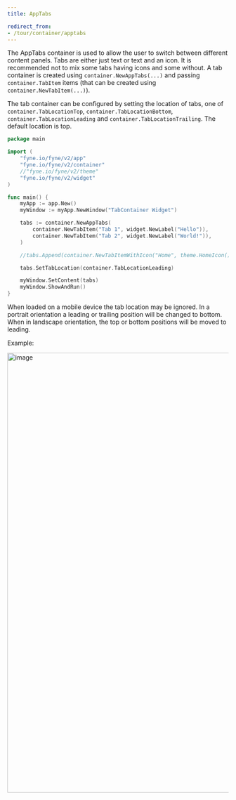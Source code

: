 ```yaml
---
title: AppTabs

redirect_from:
- /tour/container/apptabs
---
```


The AppTabs container is used to allow the user to switch
between different content panels. Tabs are either just text
or text and an icon. It is recommended not to mix some tabs
having icons and some without. A tab container is created
using `container.NewAppTabs(...)` and passing
`container.TabItem` items (that can be created using
`container.NewTabItem(...)`).

The tab container can be configured by setting the location
of tabs, one of `container.TabLocationTop`, `container.TabLocationBottom`,
`container.TabLocationLeading` and `container.TabLocationTrailing`.
The default location is top.

```go
package main

import (
	"fyne.io/fyne/v2/app"
	"fyne.io/fyne/v2/container"
	//"fyne.io/fyne/v2/theme"
	"fyne.io/fyne/v2/widget"
)

func main() {
	myApp := app.New()
	myWindow := myApp.NewWindow("TabContainer Widget")

	tabs := container.NewAppTabs(
		container.NewTabItem("Tab 1", widget.NewLabel("Hello")),
		container.NewTabItem("Tab 2", widget.NewLabel("World!")),
	)

	//tabs.Append(container.NewTabItemWithIcon("Home", theme.HomeIcon(), widget.NewLabel("Home tab")))

	tabs.SetTabLocation(container.TabLocationLeading)

	myWindow.SetContent(tabs)
	myWindow.ShowAndRun()
}
```

When loaded on a mobile device the tab location may be ignored.
In a portrait orientation a leading or trailing position will
be changed to bottom. When in landscape orientation, the top or bottom
positions will be moved to leading.


Example:

<img width="1002" alt="image" src="https://user-images.githubusercontent.com/96031819/204345870-230a4e10-c75b-40f2-a80c-6da41a871ad7.png">

